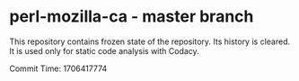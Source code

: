 # perl-mozilla-ca - master branch

This repository contains frozen state of the repository.
Its history is cleared. It is used only for static code
analysis with Codacy.

Commit Time: 1706417774